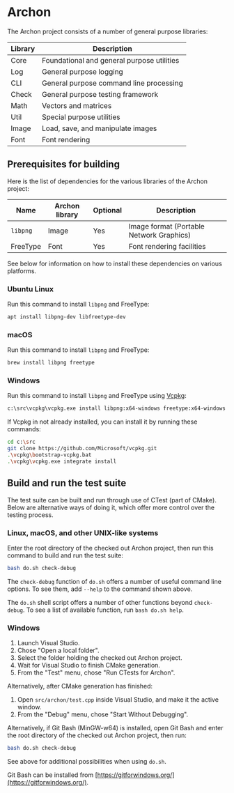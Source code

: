 # Archon

The Archon project consists of a number of general purpose libraries:

  | Library | Description
  |---------|--------------------------------------------
  | Core    | Foundational and general purpose utilities
  | Log     | General purpose logging
  | CLI     | General purpose command line processing
  | Check   | General purpose testing framework
  | Math    | Vectors and matrices
  | Util    | Special purpose utilities
  | Image   | Load, save, and manipulate images
  | Font    | Font rendering


## Prerequisites for building

Here is the list of dependencies for the various libraries of the Archon project:

  | Name     | Archon library | Optional | Description
  |----------|----------------|----------|------------------------------------------
  | `libpng` | Image          | Yes      | Image format (Portable Network Graphics)
  | FreeType | Font           | Yes      | Font rendering facilities

See below for information on how to install these dependencies on various platforms.

### Ubuntu Linux

Run this command to install `libpng` and FreeType:

```sh
apt install libpng-dev libfreetype-dev
```

### macOS

Run this command to install `libpng` and FreeType:

```sh
brew install libpng freetype
```

### Windows

Run this command to install `libpng` and FreeType using [Vcpkg][vcpkg]:


```sh
c:\src\vcpkg\vcpkg.exe install libpng:x64-windows freetype:x64-windows
```

If Vcpkg in not already installed, you can install it by running these commands:

```sh
cd c:\src
git clone https://github.com/Microsoft/vcpkg.git
.\vcpkg\bootstrap-vcpkg.bat
.\vcpkg\vcpkg.exe integrate install
```

[vcpkg]: https://github.com/Microsoft/vcpkg


## Build and run the test suite

The test suite can be built and run through use of CTest (part of CMake). Below are
alternative ways of doing it, which offer more control over the testing process.

### Linux, macOS, and other UNIX-like systems

Enter the root directory of the checked out Archon project, then run this command to build
and run the test suite:

```sh
bash do.sh check-debug
```

The `check-debug` function of `do.sh` offers a number of useful command line options. To see
them, add `--help` to the command shown above.

The `do.sh` shell script offers a number of other functions beyond `check-debug`. To see a
list of available function, run `bash do.sh help`.

### Windows

1. Launch Visual Studio.
2. Chose "Open a local folder".
3. Select the folder holding the checked out Archon project.
4. Wait for Visual Studio to finish CMake generation.
5. From the "Test" menu, chose "Run CTests for Archon".

Alternatively, after CMake generation has finished:
1. Open `src/archon/test.cpp` inside Visual Studio, and make it the active window.
2. From the "Debug" menu, chose "Start Without Debugging".

Alternatively, if Git Bash (MinGW-w64) is installed, open Git Bash and enter the root directory of
the checked out Archon project, then run:

```sh
bash do.sh check-debug
```

See above for additional possibilities when using `do.sh`.

Git Bash can be installed from [https://gitforwindows.org/](https://gitforwindows.org/).
